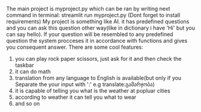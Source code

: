 The main project is myproject.py which can be ran by writing next command in terminal: streamlit run myproject.py (Dont forget to install requirements)
My project is something like AI. it has predefined questions and you can ask this question other way(like in dictionary i have 'Hi' but you can say hello). If your question will be
resembled to any predefined question the system procceses it in accordance with functions and gives you consequent answer.
There are some cool features:
1) you can play rock paper scissors, just ask for it and then check the taskbar
2) it can do math
3) translation from any language to English is available(but only if you Separate the your input with ':' e.g translate:გამარჯობა)
4) it is capable of telling you what is the weather at popluar cities
5) according to weather it can tell you what to wear
6) and so on
